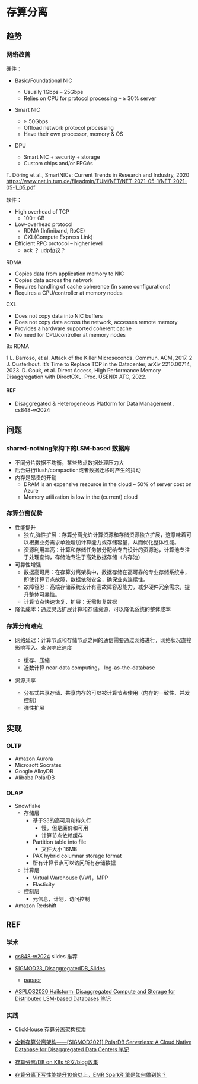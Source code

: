 # 存算分离


## 趋势


### 网络改善


硬件：


- Basic/Foundational NIC
    - Usually 1Gbps – 25Gbps
    - Relies on CPU for protocol processing – ≥ 30% server

- Smart NIC
    - ≥ 50Gbps
    - Offload network protocol processing
    - Have their own processor, memory & OS

- DPU
    - Smart NIC + security + storage
    - Custom chips and/or FPGAs  

T. Döring et al., SmartNICs: Current Trends in Research and Industry, 2020
https://www.net.in.tum.de/fileadmin/TUM/NET/NET-2021-05-1/NET-2021-05-1_05.pdf

软件：

- High overhead of TCP
    - 100+ GB
- Low-overhead protocol
    - RDMA (Infiniband, RoCE)
    - CXL(Compute Express Link)
- Efficient RPC protocol – higher level
    - ack ？ udp协议？


RDMA
- Copies data from application memory to NIC
- Copies data across the network
- Requires handling of cache coherence (in some configurations)
- Requires a CPU/controller at memory nodes

CXL
- Does not copy data into NIC buffers
- Does not copy data across the network, accesses remote memory
- Provides a hardware supported coherent cache
- No need for CPU/controller at memory nodes


8x RDMA


1 L. Barroso, et al. Attack of the Killer Microseconds. Commun. ACM, 2017.
2 J. Ousterhout. It’s Time to Replace TCP in the Datacenter, arXiv 2210.00714, 2023.
D. Gouk, et al. Direct Access, High Performance Memory Disaggregation with DirectCXL. Proc. USENIX ATC, 2022.



#### REF

- Disaggregated & Heterogeneous Platform for Data Management . cs848-w2024

## 问题

### shared-nothing架构下的LSM-based 数据库

- 不同分片数据不均衡，某些热点数据处理压力大
- 后台进行flush/compaction或者数据迁移时产生的抖动
- 内存是昂贵的开销
    - DRAM is an expensive resource in the cloud – 50% of server cost on Azure
    - Memory utilization is low in the (current) cloud


### 存算分离优势


- 性能提升
    - 独立,弹性扩展：存算分离允许计算资源和存储资源独立扩展，这意味着可以根据业务需求单独增加计算能力或存储容量，从而优化整体性能。
    - 资源利用率高：计算和存储任务被分配给专门设计的资源池，计算池专注于处理查询，存储池专注于高效数据存储（内存池）
- 可靠性增强    
    - 数据高可用：在存算分离架构中，数据存储在高可靠的专业存储系统中，即使计算节点故障，数据依然安全，确保业务连续性。
    - 故障容忍：高端存储系统设计有高故障容忍能力，减少硬件冗余需求，提升整体可靠性。
    - 计算节点快速恢复、扩展：无需恢复数据
- 降低成本：通过灵活扩展计算和存储资源，可以降低系统的整体成本

### 存算分离难点

- 网络延迟：计算节点和存储节点之间的通信需要通过网络进行，网络状况直接影响写入、查询响应速度
    - 缓存、压缩
    - 近数计算  near-data computing， log-as-the-database

- 资源共享
    - 分布式共享存储、共享内存的可以被计算节点使用（内存的一致性、并发控制）
    - 弹性扩展


## 实现

### OLTP

- Amazon Aurora
- Microsoft Socrates
- Google AlloyDB
- Alibaba PolarDB


### OLAP

- Snowflake
    - 存储层
        - 基于S3的高可用和持久行
            - 慢，但是廉价和可用
            - 计算节点依赖缓存
        - Partition table into file
            - 文件大小 16MB
        - PAX hybrid columnar storage format
        - 所有计算节点可以访问所有存储数据
    - 计算层
        - Virtual Warehouse (VW)，MPP
        - Elasticity
    - 控制层
        - 元信息，计划，访问控制
- Amazon Redshift


## REF

### 学术
- [cs848-w2024](https://ozsu.github.io/cs848-w2024/Schedule.html) slides 推荐

- [SIGMOD23_DisaggregatedDB_Slides](https://www.cs.purdue.edu/homes/csjgwang/pubs/SIGMOD23_DisaggregatedDB_Slides.pdf)
    - [papaer](https://www.cs.purdue.edu/homes/csjgwang/pubs/SIGMOD23_Tutorial_DisaggregatedDB.pdf)

- [ASPLOS2020 Hailstorm: Disaggregated Compute and Storage for Distributed LSM-based Databases 笔记](https://zhuanlan.zhihu.com/p/381280016)



### 实践

- [ClickHouse 存算分离架构探索](https://zhuanlan.zhihu.com/p/357451583) 

- [全新存算分离架构——[SIGMOD2021] PolarDB Serverless: A Cloud Native Database for Disaggregated Data Centers 笔记](https://zhuanlan.zhihu.com/p/382109937)

- [存算分离/DB on K8s 论文/blog收集](https://zhuanlan.zhihu.com/p/377755864)

- [存算分离下写性能提升10倍以上，EMR Spark引擎是如何做到的？](https://zhuanlan.zhihu.com/p/272202352) 

